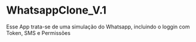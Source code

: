 # WhatsappClone_V.1
Esse App trata-se de uma simulação do Whatsapp, incluindo o loggin com Token, SMS e Permissões
